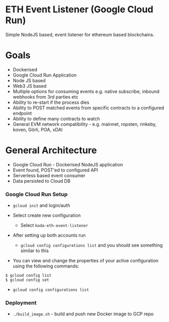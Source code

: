 ETH Event Listener (Google Cloud Run)
=====================================

Simple NodeJS based, event listener for ethereum based blockchains.

Goals
=====

* Dockerised
* Google Cloud Run Application
* Node JS based
* Web3 JS based
* Multiple options for consuming events e.g. native subscribe, inbound webhooks from 3rd parties etc
* Ability to re-start if the process dies
* Ability to POST matched events from specific contracts to a configured endpoint
* Ability to define many contracts to watch
* General EVM network compatibility - e.g. mainnet, ropsten, rinkeby, koven, Görli, POA, xDAI

General Architecture
====================

* Google Cloud Run - Dockerised NodeJS application
* Event found, POST'ed to configured API
* Serverless based event consumer
* Data persisted to Cloud DB

### Google Cloud Run Setup

* `gcloud init` and login/auth

* Select create new configuration
    * Select `koda-eth-event-listener`

* After setting up both accounts run
    * `gcloud config configurations list` and you should see something similar to this

* You can view and change the properties of your active configuration using the following commands:

```
$ gcloud config list
$ gcloud config set
```

* `gcloud config configurations list`

### Deployment

* `./build_image.sh` - build and push new Docker image to GCP repo

